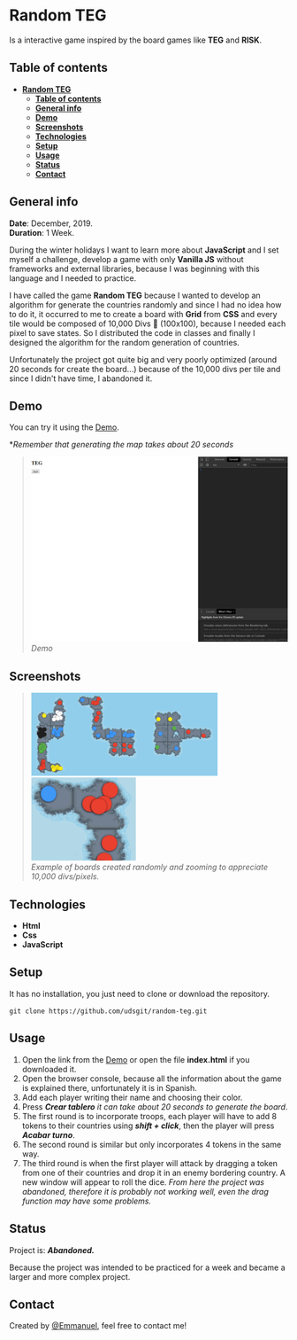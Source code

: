 # **Random TEG**

Is a interactive game inspired by the board games like **TEG** and **RISK**.

## **Table of contents**

- [**Random TEG**](#random-teg)
  - [**Table of contents**](#table-of-contents)
  - [**General info**](#general-info)
  - [**Demo**](#demo)
  - [**Screenshots**](#screenshots)
  - [**Technologies**](#technologies)
  - [**Setup**](#setup)
  - [**Usage**](#usage)
  - [**Status**](#status)
  - [**Contact**](#contact)

## **General info**

**Date**: December, 2019.  
**Duration**: 1 Week.

During the winter holidays I want to learn more about **JavaScript** and I set myself a challenge, develop a game with only **Vanilla JS** without frameworks and external libraries, because I was beginning with this language and I needed to practice.

I have called the game **Random TEG** because I wanted to develop an algorithm for generate the countries randomly and since I had no idea how to do it, it occurred to me to create a board with **Grid** from **CSS** and every tile would be composed of 10,000 Divs 🤪 (100x100), because I needed each pixel to save states. So I distributed the code in classes and finally I designed the algorithm for the random generation of countries.

Unfortunately the project got quite big and very poorly optimized (around 20 seconds for create the board...) because of the 10,000 divs per tile and since I didn't have time, I abandoned it.

## **Demo**

You can try it using the [Demo](https://udsgit.github.io/random-teg).

\*_Remember that generating the map takes about 20 seconds_

> <img src="imagenes/readme/demo.gif"/><br><i>Demo</i>

## **Screenshots**

> <img src="imagenes/readme/random.png" height="150"/>
> <img src="imagenes/readme/zoom.png" height="150"/><br><i>Example of boards created randomly and zooming to appreciate 10,000 divs/pixels.</i>

## **Technologies**

- **Html**
- **Css**
- **JavaScript**

## **Setup**

It has no installation, you just need to clone or download the repository.

```console
git clone https://github.com/udsgit/random-teg.git
```

## **Usage**

1. Open the link from the [Demo](https://udsgit.github.io/random-teg) or open the file **index.html** if you downloaded it.
2. Open the browser console, because all the information about the game is explained there, unfortunately it is in Spanish.
3. Add each player writing their name and choosing their color.
4. Press **_Crear tablero_** _it can take about 20 seconds to generate the board_.
5. The first round is to incorporate troops, each player will have to add 8 tokens to their countries using **_shift + click_**, then the player will press **_Acabar turno_**.
6. The second round is similar but only incorporates 4 tokens in the same way.
7. The third round is when the first player will attack by dragging a token from one of their countries and drop it in an enemy bordering country. A new window will appear to roll the dice. _From here the project was abandoned, therefore it is probably not working well, even the drag function may have some problems._

## **Status**

Project is: **_Abandoned._**

Because the project was intended to be practiced for a week and became a larger and more complex project.

## **Contact**

Created by [@Emmanuel](https://www.linkedin.com/in/emagleza/), feel free to contact me!
